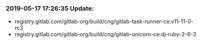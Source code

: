 ### 2019-05-17 17:26:35 Update:

- registry.gitlab.com/gitlab-org/build/cng/gitlab-task-runner-ce:v11-11-0-rc3
- registry.gitlab.com/gitlab-org/build/cng/gitlab-unicorn-ce:dj-ruby-2-6-3
